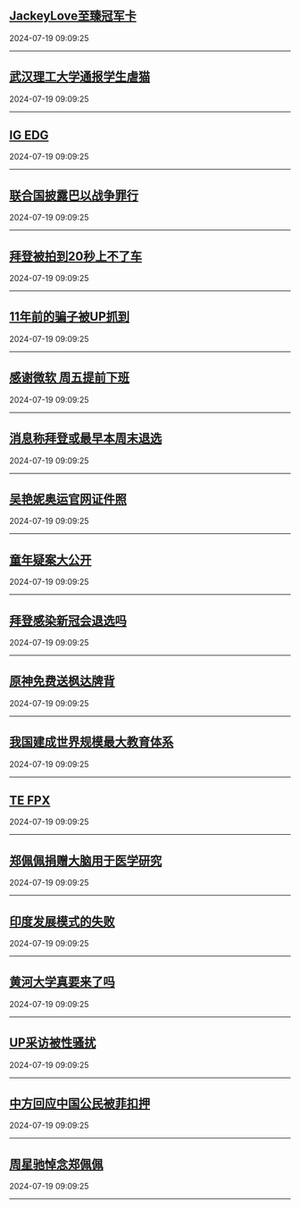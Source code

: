 ## [JackeyLove至臻冠军卡](https://search.bilibili.com/all?vt=36849326&keyword=JackeyLove%E8%87%B3%E8%87%BB%E5%86%A0%E5%86%9B%E5%8D%A1&order=click)

2024-07-19 09:09:25

---
## [武汉理工大学通报学生虐猫](https://search.bilibili.com/all?vt=36849326&keyword=%E6%AD%A6%E6%B1%89%E7%90%86%E5%B7%A5%E5%A4%A7%E5%AD%A6%E9%80%9A%E6%8A%A5%E5%AD%A6%E7%94%9F%E8%99%90%E7%8C%AB&order=click)

2024-07-19 09:09:25

---
## [IG EDG](https://search.bilibili.com/all?vt=36849326&keyword=IG+EDG&order=click)

2024-07-19 09:09:25

---
## [联合国披露巴以战争罪行](https://search.bilibili.com/all?vt=36849326&keyword=%E8%81%94%E5%90%88%E5%9B%BD%E6%8A%AB%E9%9C%B2%E5%B7%B4%E4%BB%A5%E6%88%98%E4%BA%89%E7%BD%AA%E8%A1%8C&order=click)

2024-07-19 09:09:25

---
## [拜登被拍到20秒上不了车](https://search.bilibili.com/all?vt=36849326&keyword=%E6%8B%9C%E7%99%BB%E8%A2%AB%E6%8B%8D%E5%88%B020%E7%A7%92%E4%B8%8A%E4%B8%8D%E4%BA%86%E8%BD%A6&order=click)

2024-07-19 09:09:25

---
## [11年前的骗子被UP抓到](https://search.bilibili.com/all?vt=36849326&keyword=11%E5%B9%B4%E5%89%8D%E7%9A%84%E9%AA%97%E5%AD%90%E8%A2%ABUP%E6%8A%93%E5%88%B0&order=click)

2024-07-19 09:09:25

---
## [感谢微软 周五提前下班](https://search.bilibili.com/all?vt=36849326&keyword=%E6%84%9F%E8%B0%A2%E5%BE%AE%E8%BD%AF+%E5%91%A8%E4%BA%94%E6%8F%90%E5%89%8D%E4%B8%8B%E7%8F%AD&order=click)

2024-07-19 09:09:25

---
## [消息称拜登或最早本周末退选](https://search.bilibili.com/all?vt=36849326&keyword=%E6%B6%88%E6%81%AF%E7%A7%B0%E6%8B%9C%E7%99%BB%E6%88%96%E6%9C%80%E6%97%A9%E6%9C%AC%E5%91%A8%E6%9C%AB%E9%80%80%E9%80%89&order=click)

2024-07-19 09:09:25

---
## [吴艳妮奥运官网证件照](https://search.bilibili.com/all?vt=36849326&keyword=%E5%90%B4%E8%89%B3%E5%A6%AE%E5%A5%A5%E8%BF%90%E5%AE%98%E7%BD%91%E8%AF%81%E4%BB%B6%E7%85%A7&order=click)

2024-07-19 09:09:25

---
## [童年疑案大公开](https://search.bilibili.com/all?vt=36849326&keyword=%E7%AB%A5%E5%B9%B4%E7%96%91%E6%A1%88%E5%A4%A7%E5%85%AC%E5%BC%80&order=click)

2024-07-19 09:09:25

---
## [拜登感染新冠会退选吗](https://search.bilibili.com/all?vt=36849326&keyword=%E6%8B%9C%E7%99%BB%E6%84%9F%E6%9F%93%E6%96%B0%E5%86%A0%E4%BC%9A%E9%80%80%E9%80%89%E5%90%97&order=click)

2024-07-19 09:09:25

---
## [原神免费送枫达牌背](https://search.bilibili.com/all?vt=36849326&keyword=%E5%8E%9F%E7%A5%9E%E5%85%8D%E8%B4%B9%E9%80%81%E6%9E%AB%E8%BE%BE%E7%89%8C%E8%83%8C&order=click)

2024-07-19 09:09:25

---
## [我国建成世界规模最大教育体系](https://search.bilibili.com/all?vt=36849326&keyword=%E6%88%91%E5%9B%BD%E5%BB%BA%E6%88%90%E4%B8%96%E7%95%8C%E8%A7%84%E6%A8%A1%E6%9C%80%E5%A4%A7%E6%95%99%E8%82%B2%E4%BD%93%E7%B3%BB&order=click)

2024-07-19 09:09:25

---
## [TE FPX](https://search.bilibili.com/all?vt=36849326&keyword=TE+FPX&order=click)

2024-07-19 09:09:25

---
## [郑佩佩捐赠大脑用于医学研究](https://search.bilibili.com/all?vt=36849326&keyword=%E9%83%91%E4%BD%A9%E4%BD%A9%E6%8D%90%E8%B5%A0%E5%A4%A7%E8%84%91%E7%94%A8%E4%BA%8E%E5%8C%BB%E5%AD%A6%E7%A0%94%E7%A9%B6&order=click)

2024-07-19 09:09:25

---
## [印度发展模式的失败](https://search.bilibili.com/all?vt=36849326&keyword=%E5%8D%B0%E5%BA%A6%E5%8F%91%E5%B1%95%E6%A8%A1%E5%BC%8F%E7%9A%84%E5%A4%B1%E8%B4%A5&order=click)

2024-07-19 09:09:25

---
## [黄河大学真要来了吗](https://search.bilibili.com/all?vt=36849326&keyword=%E9%BB%84%E6%B2%B3%E5%A4%A7%E5%AD%A6%E7%9C%9F%E8%A6%81%E6%9D%A5%E4%BA%86%E5%90%97&order=click)

2024-07-19 09:09:25

---
## [UP采访被性骚扰](https://search.bilibili.com/all?vt=36849326&keyword=UP%E9%87%87%E8%AE%BF%E8%A2%AB%E6%80%A7%E9%AA%9A%E6%89%B0&order=click)

2024-07-19 09:09:25

---
## [中方回应中国公民被菲扣押](https://search.bilibili.com/all?vt=36849326&keyword=%E4%B8%AD%E6%96%B9%E5%9B%9E%E5%BA%94%E4%B8%AD%E5%9B%BD%E5%85%AC%E6%B0%91%E8%A2%AB%E8%8F%B2%E6%89%A3%E6%8A%BC&order=click)

2024-07-19 09:09:25

---
## [周星驰悼念郑佩佩](https://search.bilibili.com/all?vt=36849326&keyword=%E5%91%A8%E6%98%9F%E9%A9%B0%E6%82%BC%E5%BF%B5%E9%83%91%E4%BD%A9%E4%BD%A9&order=click)

2024-07-19 09:09:25

---
